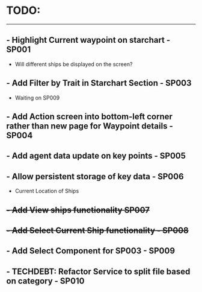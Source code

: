 # TODO:

-------------------------
## - Highlight Current waypoint on starchart - SP001
 - Will different ships be displayed on the screen?

## - Add Filter by Trait in Starchart Section - SP003
 - Waiting on SP009

## - Add Action screen into bottom-left corner rather than new page for Waypoint details - SP004

## - Add agent data update on key points - SP005

## - Allow persistent storage of key data - SP006
 - Current Location of Ships

## ~~- Add View ships functionality SP007~~

## ~~- Add Select Current Ship functionality - SP008~~

## - Add Select Component for SP003 - SP009

## - TECHDEBT: Refactor Service to split file based on category - SP010
